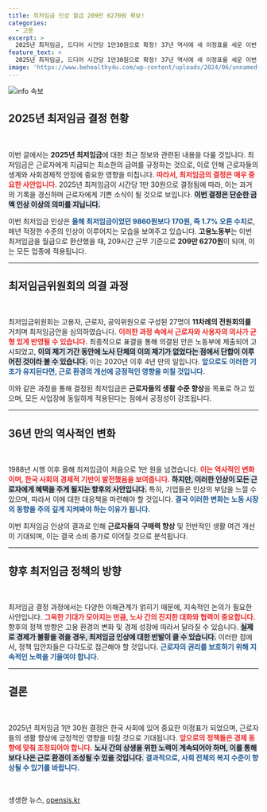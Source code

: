 ```yaml
---
title: 최저임금 인상 월급 209만 6270원 확보!
categories:
  - 고용
excerpt: >
  2025년 최저임금, 드디어 시간당 1만30원으로 확정! 37년 역사에 새 이정표를 세운 이번 결정은 모든 업종에 동일 적용됩니다. 과연 노동계의 반응은? 클릭해 더 알아보세요!
feature_text: >
  2025년 최저임금, 드디어 시간당 1만30원으로 확정! 37년 역사에 새 이정표를 세운 이번 결정은 모든 업종에 동일 적용됩니다. 과연 노동계의 반응은? 클릭해 더 알아보세요!
image: 'https://www.behealthy4u.com/wp-content/uploads/2024/06/unnamed-file.png'
---
```


<p><img src="https://www.behealthy4u.com/wp-content/uploads/2024/06/unnamed-file.png" alt="info 속보" /></p>

<h2 data-ke-size="size26">2025년 최저임금 결정 현황</h2>

<p data-ke-size="size16">&nbsp;</p>

<p>이번 글에서는 <b>2025년 최저임금</b>에 대한 최근 정보와 관련된 내용을 다룰 것입니다. 최저임금은 근로자에게 지급되는 최소한의 급여를 규정하는 것으로, 이로 인해 근로자들의 생계와 사회경제적 안정에 중요한 영향을 미칩니다. <b><span style="color: #ee2323;">따라서, 최저임금의 결정은 매우 중요한 사안입니다.</span></b> 2025년 최저임금이 시간당 1만 30원으로 결정됨에 따라, 이는 과거의 기록을 경신하며 근로자에게 기쁜 소식이 될 것으로 보입니다. <b><span style="background-color: #21538527;">이번 결정은 단순한 금액 인상 이상의 의미를 지닙니다.</span></b></p>

<p>이번 최저임금 인상은 <b><span style="color: #1a5490;">올해 최저임금이었던 9860원보다 170원, 즉 1.7% 오른 수치</span></b>로, 매년 적정한 수준의 인상이 이루어지는 모습을 보여주고 있습니다. <b>고용노동부</b>는 이번 최저임금을 월급으로 환산했을 때, 209시간 근무 기준으로 <b>209만 6270원</b>이 되며, 이는 모든 업종에 적용됩니다. </p>

<hr>

<h2 data-ke-size="size26">최저임금위원회의 의결 과정</h2>

<p data-ke-size="size16">&nbsp;</p>

<p>최저임금위원회는 고용자, 근로자, 공익위원으로 구성된 27명이 <b>11차례의 전원회의를</b> 거치며 최저임금안을 심의하였습니다. <b><span style="color: #ee2323;">이러한 과정 속에서 근로자와 사용자의 의사가 균형 있게 반영될 수 있습니다.</span></b> 최종적으로 표결을 통해 의결된 안은 노동부에 제출되어 고시되었고, <b><span style="background-color: #21538527;">이의 제기 기간 동안에 노사 단체의 이의 제기가 없었다는 점에서 단합이 이루어진 것이라 볼 수 있습니다.</span></b> 이는 2020년 이후 4년 만의 일입니다. <b><span style="color: #1a5490;">앞으로도 이러한 기조가 유지된다면, 근로 환경의 개선에 긍정적인 영향을 미칠 것입니다.</span></b></p>

<p>이와 같은 과정을 통해 결정된 최저임금은 <b>근로자들의 생활 수준 향상</b>을 목표로 하고 있으며, 모든 사업장에 동일하게 적용된다는 점에서 공정성이 강조됩니다. </p>

<hr>

<h2 data-ke-size="size26">36년 만의 역사적인 변화</h2>

<p data-ke-size="size16">&nbsp;</p>

<p>1988년 시행 이후 올해 최저임금이 처음으로 1만 원을 넘겼습니다. <b><span style="color: #ee2323;">이는 역사적인 변화이며, 한국 사회의 경제적 기반이 발전했음을 보여줍니다.</span></b> <b><span style="background-color: #21538527;">하지만, 이러한 인상이 모든 근로자에게 혜택을 주게 될지는 향후의 사안입니다.</span></b> 특히, 기업들은 인상의 부담을 느낄 수 있으며, 따라서 이에 대한 대응책을 마련해야 할 것입니다. <b><span style="color: #1a5490;">결국 이러한 변화는 노동 시장의 동향을 주의 깊게 지켜봐야 하는 이유가 됩니다.</span></b></p>

<p>이번 최저임금 인상의 결과로 인해 <b>근로자들의 구매력 향상</b> 및 전반적인 생활 여건 개선이 기대되며, 이는 결국 소비 증가로 이어질 것으로 분석됩니다. </p>

<hr>

<h2 data-ke-size="size26">향후 최저임금 정책의 방향</h2>

<p data-ke-size="size16">&nbsp;</p>

<p>최저임금 결정 과정에서는 다양한 이해관계가 얽히기 때문에, 지속적인 논의가 필요한 사안입니다. <b><span style="color: #ee2323;">그윽한 기대가 모아지는 만큼, 노사 간의 진지한 대화와 협력이 중요합니다.</span></b> 향후의 정책 방향은 고용 환경의 변화 및 경제 성장에 따라서 달라질 수 있습니다. <b><span style="background-color: #21538527;">실제로 경제가 불황을 겪을 경우, 최저임금 인상에 대한 반발이 클 수 있습니다.</span></b> 이러한 점에서, 정책 입안자들은 다각도로 접근해야 할 것입니다. <b><span style="color: #1a5490;">근로자의 권리를 보호하기 위해 지속적인 노력을 기울여야 합니다.</span></b></p>

<hr>

<h2 data-ke-size="size26">결론</h2>

<p data-ke-size="size16">&nbsp;</p>

<p>2025년 최저임금 1만 30원 결정은 한국 사회에 있어 중요한 이정표가 되었으며, 근로자들의 생활 향상에 긍정적인 영향을 미칠 것으로 기대됩니다. <b><span style="color: #ee2323;">앞으로의 정책들은 경제 동향에 맞춰 조정되어야 합니다.</span></b> <b><span style="background-color: #21538527;">노사 간의 상생을 위한 노력이 계속되어야 하며, 이를 통해 보다 나은 근로 환경이 조성될 수 있을 것입니다.</span></b> <b><span style="color: #1a5490;">결과적으로, 사회 전체의 복지 수준이 향상될 수 있기를 바랍니다.</span></b> </p>

<p data-ke-size="size16">&nbsp;</p>
생생한 뉴스, <a href="https://opensis.kr" rel="dofollow">opensis.kr</a>


